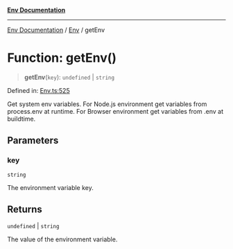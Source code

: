 [**Env Documentation**](../../README.md)

***

[Env Documentation](../../README.md) / [Env](../README.md) / getEnv

# Function: getEnv()

> **getEnv**(`key`): `undefined` \| `string`

Defined in: [Env.ts:525](https://github.com/stonemjs/env/blob/23fb7680a09f87fe5357fe99ea6eb16187d6b1f8/src/Env.ts#L525)

Get system env variables.
For Node.js environment get variables from process.env at runtime.
For Browser environment get variables from .env at buildtime.

## Parameters

### key

`string`

The environment variable key.

## Returns

`undefined` \| `string`

The value of the environment variable.
